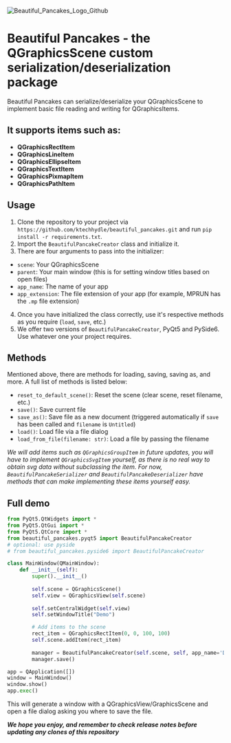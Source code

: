 ![Beautiful_Pancakes_Logo_Github](https://github.com/user-attachments/assets/082aedaa-4913-4213-8a99-4fca1eb6450c)

# Beautiful Pancakes - the QGraphicsScene custom serialization/deserialization package

Beautiful Pancakes can serialize/deserialize your QGraphicsScene to implement basic file
reading and writing for QGraphicsItems.

## It supports items such as:
- **QGraphicsRectItem**
- **QGraphicsLineItem**
- **QGraphicsEllipseItem**
- **QGraphicsTextItem**
- **QGraphicsPixmapItem**
- **QGraphicsPathItem**

## Usage
1. Clone the repository to your project via 
  `https://github.com/ktechhydle/beautiful_pancakes.git` and run `pip install -r requirements.txt`.
2. Import the `BeautifulPancakeCreator` class and initialize it.
3. There are four arguments to pass into the initializer:

- `scene`: Your QGraphicsScene
- `parent`: Your main window (this is for setting window titles based on open files)
- `app_name`: The name of your app
- `app_extension`: The file extension of your app (for example, MPRUN has the `.mp` file extension)

4. Once you have initialized the class correctly, use it's respective methods as you require (`load`, `save`, etc.)
5. We offer two versions of `BeautifulPancakeCreator`, PyQt5 and PySide6. Use whatever one your project requires.

## Methods
  Mentioned above, there are methods for loading, saving, saving as, and more. A full list of methods is 
  listed below:
- `reset_to_default_scene()`: Reset the scene (clear scene, reset filename, etc.)
- `save()`: Save current file
- `save_as()`: Save file as a new document (triggered automatically if `save` has been called and `filename` is `Untitled`)
- `load()`: Load file via a file dialog
- `load_from_file(filename: str)`: Load a file by passing the filename

*We will add items such as `QGraphicsGroupItem` in future updates, you will have to implement `QGraphicsSvgItem` yourself,
as there is no real way to obtain svg data without subclassing the item. For now, `BeautifulPancakeSerializer` and 
`BeautifulPancakeDeserializer` have methods that can make implementing these items yourself easy.*

## Full demo
```python
from PyQt5.QtWidgets import *
from PyQt5.QtGui import *
from PyQt5.QtCore import *
from beautiful_pancakes.pyqt5 import BeautifulPancakeCreator
# optional: use pyside
# from beautiful_pancakes.pyside6 import BeautifulPancakeCreator

class MainWindow(QMainWindow):
    def __init__(self):
        super().__init__()
        
        self.scene = QGraphicsScene()
        self.view = QGraphicsView(self.scene)
        
        self.setCentralWidget(self.view)
        self.setWindowTitle("Demo")

        # Add items to the scene
        rect_item = QGraphicsRectItem(0, 0, 100, 100)
        self.scene.addItem(rect_item)
        
        manager = BeautifulPancakeCreator(self.scene, self, app_name='Demo', app_extension='.demo')
        manager.save()

app = QApplication([])
window = MainWindow()
window.show()
app.exec()
```

This will generate a window with a QGraphicsView/GraphicsScene and open a file dialog asking you where to save the file.

***We hope you enjoy, and remember to check release notes before updating any clones of this repository***
